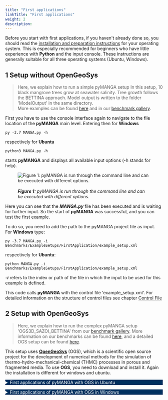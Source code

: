 ```yaml
---
title: "First applications"
linkTitle: "First applications"
weight: 2
description:
---
```


<style type="text/css">
    details summary {color: white; background: #00305E; margin-bottom: 1em;}
    @media(min-width: 992px){
      details{width: 80%}
    }
</style>


Before you start with first applications, if you haven't already done so, you should read the <a href="/docs/getting_started/installation">installation and preparation instructions</a> for your operating system.
This is especially recommended for beginners who have little experience with **Python** and the input console.
These instructions are generally suitable for all three operating systems (Ubuntu, Windows).


## 1 Setup without OpenGeoSys

> Here, we explain how to run a simple pyMANGA setup
> In this setup, 10 black mangrove trees grow at seawater salinity. 
> Tree growth follows the BETTINA approach.
> Model output is written to the folder 'ModelOutput' in the same directory.  
> More examples can be found [here](/docs/benchmarks/) and in our [benchmark gallery](https://github.com/pymanga/pyMANGA/tree/master/Benchmarks/ModuleBenchmarks/).

First you have to use the console interface again to navigate to the file location of the **pyMANGA** main level.
Entering then for **Windows**

	py -3.7 MANGA.py -h

respectively for **Ubuntu**

	python3 MANGA.py -h

starts **pyMANGA** and displays all available input options (-h stands for help).

<figure class="alert">
     <img id="Figure_1" src="/pictures/getting_started/first_applications_of_pymanga/running_pymanga.jpg" title="Figure 1: pyMANGA is run through the command line and can be executed with different options.">
	 <figcaption>
     	<i><br><strong>Figure 1:</strong> pyMANGA is run through the command line and can be executed with different options.</i>
     </figcaption>
</figure>

Here you can see that the ***MANGA.py*** file has been executed and is waiting for further input.
So the start of **pyMANGA** was successful, and you can test the first example.

To do so, you need to add the path to the pyMANGA project file as input.  
For **Windows** type:

	py -3.7 MANGA.py -i Benchmarks/ExampleSetups/FirstApplication/example_setup.xml

respectively for **Ubuntu**:

    python MANGA.py -i Benchmarks/ExampleSetups/FirstApplication/example_setup.xml

***-i*** refers to the index or path of the file in which the input to be used for this example is defined.

This code calls **pyMANGA** with the control file 'example_setup.xml'.
For detailed information on the structure of control files see chapter [Control File](/docs/steuerdatei/)


## 2 Setup with OpenGeoSys

> Here, we explain how to run the complex pyMANGA setup 'OGS3D_SAZOI_BETTINA' from our [benchmark gallery](https://github.com/jbathmann/pyMANGA/tree/master/Benchmarks/ModuleBenchmarks/GrowthAndDeath/SimpleBettina).
> More information on our benchmarks can be found [here](/docs/benchmarks/),
> and a detailed OGS setup can be found [here](/docs/example_ogs_bettina/).

This setup uses <a href="https://www.opengeosys.org/">**OpenGeoSys**</a> (OGS), which is a scientific open source project for the development of numerical methods for the simulation of thermo-hydro-mechanical-chemical (THMC) processes in porous and fragmented media.
To use **OGS**, you need to download and install it.
Again the installation is different for windows and ubuntu.


<details>
<summary >First applications of pyMANGA with OGS in Ubuntu</summary>

On this <a href="https://github.com/ufz/ogs/releases/tag/6.2.2">homepage</a> you will find several variants of OGS version 6.2.2 at the bottom of the page.
Select the variant **"ogs-6.2.2-Linux-5.3.4-arch1-1-ARCH-x64-python--de-utils "** and download the compressed folder or use this [link](https://github.com/ufz/ogs/releases/download/6.2.2/ogs-6.2.2-Linux-5.3.4-arch1-1-ARCH-x64-python-de-utils.tar.gz) directly. 
**Please make sure that you download exactly this version of OGS.**

Unzip the folder and move the three folders it contains (_bin_, _lib_ and _share_) seen from the pyMANGA main level to the following folder:

	./ResourceLib/BelowGround/OGS

The files must be located directly in this folder.
To check if OGS is executable on your computer, open a terminal in the **pyMANGA** main level and enter the following:

	./ResourceLib/BelowGround/OGS/bin/ogs

If OGS runs correctly, you will get the following output:

	PARSE ERROR:
	             Required argument missing: project-file

	Brief USAGE: 
	   ./ogs  [--enable-fpe] [--unbuffered-std-out]
	          [--config-warnings-nonfatal] [-l <LOG_LEVEL>] [-o <PATH>] [-r
	          <PATH>] [--] [--version] [-h] <PROJECT_FILE>

If this does not work, first check if you have installed the Python module "vtk" in version 8.1.2.
Please also read the <a href="/en/docs/first_steps/installation#Installation_Ubuntu">section on installing pyMANGA in Ubuntu</a>.
If you encounter insurmountable problems at this point <a href="/en/impressum">contact</a> us.


Now you can start the next application example by opening a terminal in the **pyMANGA** main level and entering the following command:

	python3 MANGA.py -i Benchmarks/ExampleSetups/OGSExampleSetup/OGS3D_SAZOI_BETTINA.xml

</details>

<details>
<summary>First applications of pyMANGA with OGS in Windows</summary>

To use **OGS** you have to download and install it first.
To do so, go to the following [website](https://www.opengeosys.org/releases/ "https://www.opengeosys.org/releases/") and scroll down until you find **version 6.4.0** and download it (see <a href="/docs/getting_started/first_applications_of_pymanga/#Figure_2">Figure 2</a> and <a href="/docs/getting_started/first_applications_of_pymanga/#Figure_3">Figure 3</a>).

<figure class="alert">
     <img id="Figure_2" src="/pictures/getting_started/first_applications_of_pymanga/version_ogs_windows.jpg" title="Figure 2: OGS version selection">
	 <figcaption>
     	<i><br><strong>Figure 2:</strong> OGS version selection.</i>
     </figcaption>
</figure>
</figure>

<figure class="alert">
     <img id="Figure_3" src="/pictures/getting_started/first_applications_of_pymanga/download_ogs_windows.jpg" title="Figure 3: Make sure to select the correct version including Python bindings.">
	 <figcaption>
     	<i><br><strong>Figure 3:</strong> Make sure to select the correct version including Python bindings.</i>
     </figcaption>
</figure>


Select the file to be downloaded according to your operating system.
Then unzip the zip file, copy the ***bin*** folder and paste it into the ***pyMANGA-master*** folder in the following path (see <a href="/docs/getting_started/first_applications_of_pymanga/#Figure_4">Figure 4</a>).

	pyMANGA-master\ResourceLib\BelowGround\OGS

<figure class="alert">
     <img id="Figure_4" src="/pictures/getting_started/first_applications_of_pymanga/ogs_path.jpg" title="Figure 4: OGS location within pyMANGA.">
	 <figcaption>
     	<i><br><strong>Figure 4:</strong> OGS location within pyMANGA.</i>
     </figcaption>
</figure>


**OGS** is now installed. To test if it works properly, open the ***_Bin_*** folder, press **shift** and the **right mouse button** and select **Open PowerShell window here** (see Figure <a href="/docs/getting_started/first_applications_of_pymanga/#Figure_5">Figure 5</a>).

<figure class="alert">
     <img id="Figure_5" src="/pictures/getting_started/first_applications_of_pymanga/ogs_powershell.jpg" title="Figure 5: Open PowerShell in the correct location with shift+right click.">
	 <figcaption>
     	<i><br><strong>Figure 5:</strong> Open PowerShell in the correct location with shift+right click.</i>
     </figcaption>
</figure>


Copy the path that appears in the **PowerShell window** and append ***\OGS*** and press Enter.
The following <a href="/docs/getting_started/first_applications_of_pymanga/#Figure_6">Figure 6</a> shows the PowerShell window output when OGS is running smoothly. 

<figure class="alert">
     <img id="Figure_6" src="/pictures/getting_started/first_applications_of_pymanga/output_ogs_runs.jpg" title="Figure 6: If your PowerShell output looks like this, OGS is installed properly.">
	 <figcaption>
     	<i><br><strong>Figure 6:</strong> If your PowerShell output looks like this, OGS is installed properly.</i>
     </figcaption>
</figure>

Now you can start the next application example by opening the command prompt in the ***pyMANGA-master*** folder and starting pyMANGA as usual.
Then enter the following command (see <a href="/docs/getting_started/first_applications_of_pymanga/#Figure_7">Figure 7</a>).

	py -3.7 MANGA.py -i \Benchmarks\ExampleSetups\OGSExampleSetup\OGS3D_SAZOI_BETTINA.xml

<figure class="alert">
     <img id="Figure_7" src="/pictures/getting_started/first_applications_of_pymanga/run_ogs_sample_setup.jpg" title="Figure 7: Example run of pyMANGA with OGS enabled.">
	 <figcaption>
     	<i><br><strong>Figure 7:</strong> Example run of pyMANGA with OGS enabled.</i>
     </figcaption>
</figure>


Note: The computing time can take several hours.
You can reduce this by opening 

***.\Benchmarks\ExampleSetups\OGSExampleSetup\OGS3D_SAZOI_BETTINA.xml*** 

and changing the line 22 to

	<delta_t_ogs> 604800 </delta_t_ogs>

This is the time step length, which indicates how long the groundwater flow model calculates before the rest of the BETTINA time step is extrapolated, given in seconds.

From the results the pore-water distribution is extrapolated under steady state assumptions.
Consequently, this parameter has to be used very carefully but is a means to significantly reduce computing time (see <a href="/docs/getting_started/first_applications_of_pymanga/#Figure_8">Figure 8</a>).

<figure class="alert">
     <img id="Figure_8" src="/pictures/getting_started/first_applications_of_pymanga/set_timestep_length.jpg" title="Figure 8: You can modify the time step length to reduce runtime (line 22).">
	 <figcaption>
     	<i><br><strong>Figure 8:</strong> You can modify the time step length to reduce runtime (line 22).</i>
     </figcaption>
</figure>

</details>

